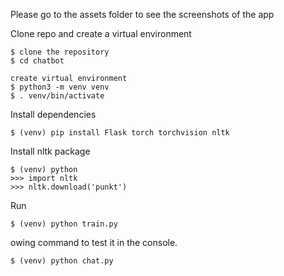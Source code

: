 






Please go to the assets folder to see the screenshots of the app 




Clone repo and create a virtual environment
```
$ clone the repository
$ cd chatbot

create virtual environment
$ python3 -m venv venv
$ . venv/bin/activate
```
Install dependencies
```
$ (venv) pip install Flask torch torchvision nltk
```
Install nltk package
```
$ (venv) python
>>> import nltk
>>> nltk.download('punkt')
```

Run
```
$ (venv) python train.py
```
owing command to test it in the console.
```
$ (venv) python chat.py
```

